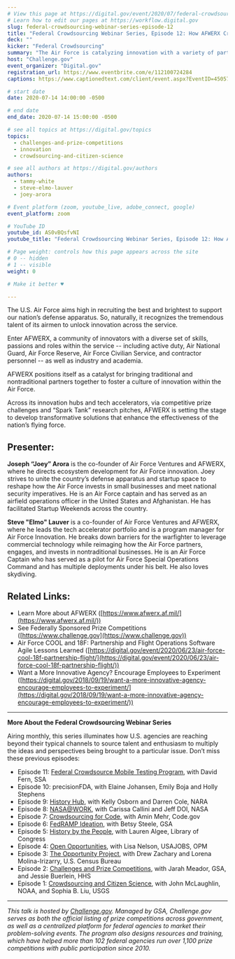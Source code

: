 ```yaml
---
# View this page at https://digital.gov/event/2020/07/federal-crowdsourcing-webinar-series-episode-12
# Learn how to edit our pages at https://workflow.digital.gov
slug: federal-crowdsourcing-webinar-series-episode-12
title: "Federal Crowdsourcing Webinar Series, Episode 12: How AFWERX Crowdsources an Innovation Culture"
deck: ""
kicker: "Federal Crowdsourcing"
summary: "The Air Force is catalyzing innovation with a variety of partners. "
host: "Challenge.gov"
event_organizer: "Digital.gov"
registration_url: https://www.eventbrite.com/e/112100724284
captions: https://www.captionedtext.com/client/event.aspx?EventID=4505739&CustomerID=321

# start date
date: 2020-07-14 14:00:00 -0500

# end date
end_date: 2020-07-14 15:00:00 -0500

# see all topics at https://digital.gov/topics
topics: 
  - challenges-and-prize-competitions
  - innovation
  - crowdsourcing-and-citizen-science

# see all authors at https://digital.gov/authors
authors: 
  - tammy-white
  - steve-elmo-lauver
  - joey-arora

# Event platform (zoom, youtube_live, adobe_connect, google)
event_platform: zoom

# YouTube ID
youtube_id: AS0vBQsfvNI
youtube_title: "Federal Crowdsourcing Webinar Series, Episode 12: How AFWERX Crowdsources an Innovation Culture"

# Page weight: controls how this page appears across the site
# 0 -- hidden
# 1 -- visible
weight: 0

# Make it better ♥

---
```


The U.S. Air Force aims high in recruiting the best and brightest to support our nation’s defense apparatus. So, naturally, it recognizes the tremendous talent of its airmen to unlock innovation across the service. 

Enter AFWERX, a community of innovators with a diverse set of skills, passions and roles within the service -- including active duty, Air National Guard, Air Force Reserve, Air Force Civilian Service, and contractor personnel -- as well as industry and academia.

AFWERX positions itself as a catalyst for bringing traditional and nontraditional partners together to foster a culture of innovation within the Air Force. 

Across its innovation hubs and tech accelerators, via competitive prize challenges and “Spark Tank” research pitches, AFWERX is setting the stage to develop transformative solutions that enhance the effectiveness of the nation’s flying force.

## Presenter:

**Joseph “Joey” Arora** is the co-founder of Air Force Ventures and AFWERX, where he directs ecosystem development for Air Force innovation. Joey strives to unite the country’s defense apparatus and startup space to reshape how the Air Force invests in small businesses and meet national security imperatives. He is an Air Force captain and has served as an airfield operations officer in the United States and Afghanistan. He has facilitated Startup Weekends across the country.

**Steve "Elmo" Lauver** is a co-founder of Air Force Ventures and AFWERX, where he leads the tech accelerator portfolio and is a program manager for Air Force Innovation. He breaks down barriers for the warfighter to leverage commercial technology while reimaging how the Air Force partners, engages, and invests in nontraditional businesses. He is an Air Force Captain who has served as a pilot for Air Force Special Operations Command and has multiple deployments under his belt. He also loves skydiving.

## Related Links:

 - Learn More about AFWERX ([https://www.afwerx.af.mil/](https://www.afwerx.af.mil/))
 - See Federally Sponsored Prize Competitions ([https://www.challenge.gov](https://www.challenge.gov))
 - Air Force COOL and 18F: Partnership and Flight Operations Software Agile Lessons Learned ([https://digital.gov/event/2020/06/23/air-force-cool-18f-partnership-flight/](https://digital.gov/event/2020/06/23/air-force-cool-18f-partnership-flight/))
 - Want a More Innovative Agency? Encourage Employees to Experiment ([https://digital.gov/2018/09/19/want-a-more-innovative-agency-encourage-employees-to-experiment/](https://digital.gov/2018/09/19/want-a-more-innovative-agency-encourage-employees-to-experiment/))

--- 

**More About the Federal Crowdsourcing Webinar Series**

Airing monthly, this series illuminates how U.S. agencies are reaching beyond their typical channels to source talent and enthusiasm to multiply the ideas and perspectives being brought to a particular issue. Don’t miss these previous episodes:

 - Episode 11: [Federal Crowdsource Mobile Testing Program](https://digital.gov/event/2020/06/09/federal-crowdsourcing-webinar-series-episode-11/), with David Fern, SSA
 - Episode 10: precisionFDA, with Elaine Johansen, Emily Boja and Holly Stephens
 - Episode 9: [History Hub](https://digital.gov/event/2020/04/27/federal-crowdsourcing-webinar-series-episode-9/), with Kelly Osborn and Darren Cole, NARA
 - Episode 8: [NASA@WORK](https://digital.gov/event/2020/03/10/federal-crowdsourcing-webinar-series-episode-8/), with Carissa Callini and Jeff DOI, NASA
 - Episode 7: [Crowdsourcing for Code](https://digital.gov/event/2020/02/11/federal-crowdsourcing-webinar-series-episode-7/), with Amin Mehr, Code.gov
 - Episode 6: [FedRAMP Ideation](https://www.youtube.com/watch?v=bx1ANQtHNQY), with Betsy Steele, GSA
 - Episode 5: [History by the People](https://digital.gov/event/2019/08/13/federal-crowdsourcing-webinar-series-episode-5-by-the-people/), with Lauren Algee, Library of Congress
 - Episode 4: [Open Opportunities](https://digital.gov/event/2019/07/09/federal-crowdsourcing-webinar-series-episode-4-open-opportunities/), with Lisa Nelson, USAJOBS, OPM
 - Episode 3: [The Opportunity Project](https://digital.gov/event/2019/06/11/federal-crowdsourcing-webinar-series-episode-3-opportunity-project/), with Drew Zachary and Lorena Molina-Irizarry, U.S. Census Bureau
 - Episode 2: [Challenges and Prize Competitions](https://digital.gov/event/2019/05/14/federal-crowdsourcing-webinar-series-episode-2-challengegov/), with Jarah Meador, GSA, and Jessie Buerlein, HHS
 - Episode 1: [Crowdsourcing and Citizen Science](https://digital.gov/event/2019/04/09/federal-crowdsourcing-mobilize-citizen-scientists/), with John McLaughlin, NOAA, and Sophia B. Liu, USGS

---

_This talk is hosted by [Challenge.gov](http://www.challenge.gov). Managed by GSA, Challenge.gov serves as both the official listing of prize competitions across government, as well as a centralized platform for federal agencies to market their problem-solving events. The program also designs resources and training, which have helped more than 102 federal agencies run over 1,100 prize competitions with public participation since 2010._ 
